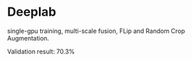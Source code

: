 # Deeplab

single-gpu training, multi-scale fusion, FLip and Random Crop Augmentation.
 
 Validation result: 70.3%